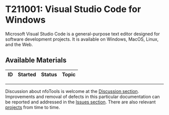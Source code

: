 <!-- index.md 0.0.0                 UTF-8                          2021-10-20
     ----1----|----2----|----3----|----4----|----5----|----6----|----7----|--*

                      VISUAL STUDIO CODE FOR WINDOWS
     -->

# T211001: Visual Studio Code for Windows

Microsoft Visual Studio Code is a general-purpose text editor designed for
software development projects.  It is available on Windows, MacOS, Linux, and
the Web.

## Available Materials

| **ID** | **Started** | **Status** | **Topic** |
|   :-:   |   :-:   |  :-:   |  :--  |


----

Discussion about nfoTools is welcome at the
[Discussion section](https://github.com/orcmid/nfoTools/discussions).
Improvements and removal of defects in this particular documentation can be
reported and addressed in the
[Issues section](https://github.com/orcmid/nfoTools/issues).  There are also
relevant [projects](https://github.com/orcmid/nfoTools/projects) from time to
time.

<!-- ----1----|----2----|----3----|----4----|----5----|----6----|----7----|--*

     0.0.0 2021-10-20T21:00Z Clone from tools/index.md for boilerplate

               *** end of docs/tools/T211001/index.md ***
     -->
